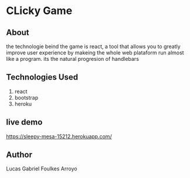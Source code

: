 # CLicky Game
## About
 the technologie beind the game is react, a tool that allows you to greatly improve user experience by makeing the whole web plataform run almost like a program.
 its the natural progresion of handlebars

## Technologies Used
 
 1. react 
 2. bootstrap
 3. heroku

 ## live demo
https://sleepy-mesa-15212.herokuapp.com/
 ## Author
 Lucas Gabriel Foulkes Arroyo